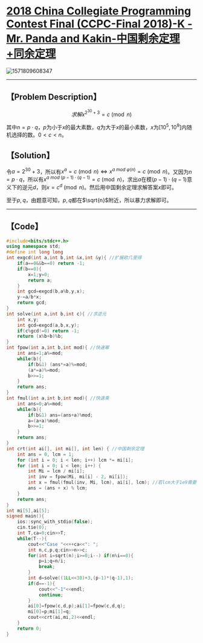 # [2018 China Collegiate Programming Contest Final (CCPC-Final 2018)-K - Mr. Panda and Kakin-中国剩余定理+同余定理](https://codeforces.com/gym/102055) 

![1571809608347](H:\GitHub\Algorithm\GYM\https___codeforces.com_gym_102055_problem_K.png)

------



## 【Problem Description】

$$
求解x^{2^{30}+3}=c\pmod n
$$

其中$n=p\cdot q$，$p$为小于$x$的最大素数，$q$为大于$x$的最小素数，$x$为$[10^5,10^9]$内随机选择的数。$0< c<n$。

## 【Solution】

令$a=2^{30}+3$，所以有$x^a=c\pmod n\Leftrightarrow x^{a\ mod \ \varphi(n)}=c\pmod n$。又因为$n=p\cdot q$，所以有$x^{a\ mod \ (p-1)\cdot (q-1)}=c\pmod n$，求出$a$在模$(p-1)\cdot (q-1)$意义下的逆元$d$，则$x=c^d\pmod n$。然后用中国剩余定理求解答案$x$即可。

至于$p,q$，由题意可知，$p,q$都在$\sqrt{n}$附近，所以暴力求解即可。

------



## 【Code】

```cpp
#include<bits/stdc++.h>
using namespace std;
#define int long long
int exgcd(int a,int b,int &x,int &y){ //扩展欧几里得
	if(a==0&&b==0) return -1;
	if(b==0){
		x=1;y=0;
		return a;
	}
	int gcd=exgcd(b,a%b,y,x);
	y-=a/b*x;
	return gcd;
}
int solve(int a,int b,int c){ //求逆元
	int x,y;
	int gcd=exgcd(a,b,x,y);
	if(c%gcd!=0) return -1;
	return (x%b+b)%b;
}
int fpow(int a,int b,int mod){ //快速幂
	int ans=1;a%=mod;
	while(b){
		if(b&1) (ans*=a)%=mod;
		(a*=a)%=mod;
		b>>=1;
	}
	return ans;
}
int fmul(int a,int b,int mod){ //快速乘
	int ans=0;a%=mod;
	while(b){
		if(b&1) ans=(ans+a)%mod;
		a=(a+a)%mod;
		b>>=1;
	}
	return ans;
}
int crt(int ai[], int mi[], int len) { //中国剩余定理
    int ans = 0, lcm = 1;
    for (int i = 0; i < len; i++) lcm *= mi[i];
    for (int i = 0; i < len; i++) {
        int Mi = lcm / mi[i];
        int inv = fpow(Mi, mi[i] - 2, mi[i]);
        int x = fmul(fmul(inv, Mi, lcm), ai[i], lcm); //若lcm大于1e9需要用快速乘fmul
        ans = (ans + x) % lcm;
    }
    return ans;
}
int mi[5],ai[5];
signed main(){
	ios::sync_with_stdio(false);
	cin.tie(0);
	int T,ca=0;cin>>T;
	while(T--){
		cout<<"Case "<<++ca<<": ";
		int n,c,p,q;cin>>n>>c;
		for(int i=sqrt(n);i>=0;i--) if(n%i==0){
			p=i;q=n/i;
			break;
		}
		int d=solve((1LL<<30)+3,(p-1)*(q-1),1);
		if(d==-1){
			cout<<"-1"<<endl;
			continue;
		}
		ai[0]=fpow(c,d,p);ai[1]=fpow(c,d,q);
		mi[0]=p;mi[1]=q;
		cout<<crt(ai,mi,2)<<endl;
	}
	return 0;
}

```
